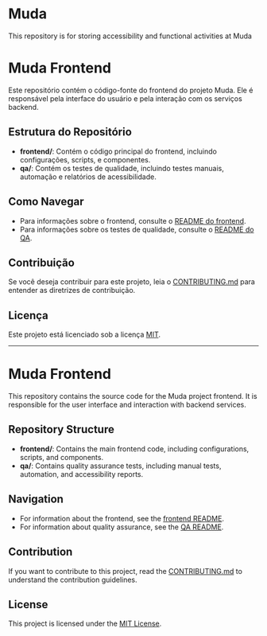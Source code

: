 # Muda
This repository is for storing accessibility and functional activities at Muda

# Muda Frontend

Este repositório contém o código-fonte do frontend do projeto Muda. Ele é responsável pela interface do usuário e pela interação com os serviços backend.

## Estrutura do Repositório

- **frontend/**: Contém o código principal do frontend, incluindo configurações, scripts, e componentes.
- **qa/**: Contém os testes de qualidade, incluindo testes manuais, automação e relatórios de acessibilidade.

## Como Navegar

- Para informações sobre o frontend, consulte o [README do frontend](frontend/README.md).
- Para informações sobre os testes de qualidade, consulte o [README do QA](qa/README.md).

## Contribuição

Se você deseja contribuir para este projeto, leia o [CONTRIBUTING.md](frontend/CONTRIBUTING.md) para entender as diretrizes de contribuição.

## Licença

Este projeto está licenciado sob a licença [MIT](frontend/LICENSE).

---

# Muda Frontend

This repository contains the source code for the Muda project frontend. It is responsible for the user interface and interaction with backend services.

## Repository Structure

- **frontend/**: Contains the main frontend code, including configurations, scripts, and components.
- **qa/**: Contains quality assurance tests, including manual tests, automation, and accessibility reports.

## Navigation

- For information about the frontend, see the [frontend README](frontend/README.md).
- For information about quality assurance, see the [QA README](qa/README.md).

## Contribution

If you want to contribute to this project, read the [CONTRIBUTING.md](frontend/CONTRIBUTING.md) to understand the contribution guidelines.

## License

This project is licensed under the [MIT License](frontend/LICENSE).